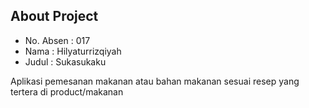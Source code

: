 ## About Project

<ul>
<li>No. Absen : 017</li>
<li>Nama      : Hilyaturrizqiyah</li>
<li>Judul     : Sukasukaku</li>
</ul>

Aplikasi pemesanan makanan atau bahan makanan sesuai resep yang tertera di product/makanan
